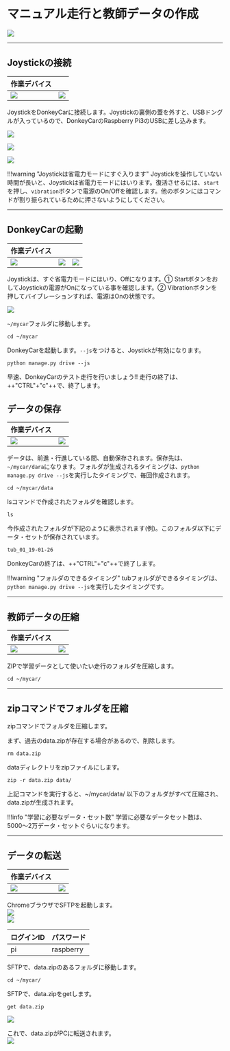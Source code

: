 # マニュアル走行と教師データの作成

![](./img/intro_run.jpg)

<hr>

## Joystickの接続

|作業デバイス||
|:--|:--|
|![](./img/icon_donkey.png)|![](./img/icon_joystick.png)|

JoystickをDonkeyCarに接続します。Joystickの裏側の蓋を外すと、USBドングルが入っているので、DonkeyCarのRaspberry Pi3のUSBに差し込みます。

![](./img/joystick001.png)

![](./img/joystick006.png)

![](./img/joystick003.png)

!!!warning "Joystickは省電力モードにすぐ入ります"
	Joystickを操作していない時間が長いと、Joystickは省電力モードにはいります。復活させるには、`start`を押し、`vibration`ボタンで電源のOn/Offを確認します。他のボタンにはコマンドが割り振られているために押さないようにしてください。

<hr>

## DonkeyCarの起動

|作業デバイス|||
|:--|:--|:--|
|![](./img/icon_pc.png)|![](./img/icon_donkey.png)|![](./img/icon_joystick.png)|

Joystickは、すぐ省電力モードにはいり、Offになります。① StartボタンをおしてJoystickの電源がOnになっている事を確認します。② Vibrationボタンを押してバイブレーションすれば、電源はOnの状態です。

![](./img/joystick005.png)


`~/mycar`フォルダに移動します。


```console
cd ~/mycar
```

DonkeyCarを起動します。`--js`をつけると、Joystickが有効になります。

```console
python manage.py drive --js
```

早速、DonkeyCarのテスト走行を行いましょう!!
走行の終了は、++"CTRL"+"c"++で、終了します。


## データの保存

|作業デバイス||
|:--|:--|
|![](./img/icon_pc.png)|![](./img/icon_donkey.png)|

データは、前進・行進している間、自動保存されます。保存先は、`~/mycar/dara`になります。フォルダが生成されるタイミングは、`python manage.py drive --js`を実行したタイミングで、毎回作成されます。

```console
cd ~/mycar/data
```

lsコマンドで作成されたフォルダを確認します。

```console
ls
```

今作成されたフォルダが下記のように表示されます(例)。このフォルダ以下にデータ・セットが保存されています。

```console
tub_01_19-01-26
```

DonkeyCarの終了は、++"CTRL"+"c"++で終了します。

!!!warning "フォルダのできるタイミング"
	tubフォルダができるタイミングは、`python manage.py drive --js`を実行したタイミングです。

<hr>

## 教師データの圧縮

|作業デバイス||
|:--|:--|
|![](./img/icon_pc.png)|![](./img/icon_donkey.png)|

ZIPで学習データとして使いたい走行のフォルダを圧縮します。

```console
cd ~/mycar/
```

<hr>

## zipコマンドでフォルダを圧縮

zipコマンドでフォルダを圧縮します。

まず、過去のdata.zipが存在する場合があるので、削除します。

```console
rm data.zip
```

dataディレクトリをzipファイルにします。

```console
zip -r data.zip data/ 
```

上記コマンドを実行すると、~/mycar/data/ 以下のフォルダがすべて圧縮され、data.zipが生成されます。

!!!info "学習に必要なデータ・セット数"
	学習に必要なデータセット数は、5000〜2万データ・セットぐらいになります。

<hr>

## データの転送

|作業デバイス||
|:--|:--|
|![](./img/icon_pc.png)|![](./img/icon_donkey.png)|

ChromeブラウザでSFTPを起動します。  
![](./img/sftp001.jpg)  
![](./img/sftp002.jpg)

|ログインID|パスワード|
|:--|:--|
|pi|raspberry|

SFTPで、data.zipのあるフォルダに移動します。

```console
cd ~/mycar/
```

SFTPで、data.zipをgetします。

```console
get data.zip
```
![](./img/sftp004.png)


これで、data.zipがPCに転送されます。  
![](./img/sftp003.png)


